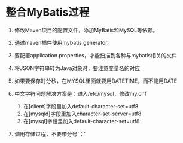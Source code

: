 # 整合MyBatis过程

1. 修改Maven项目的配置文件，添加MyBatis和MySQL等依赖。

2. 通过maven插件使用mybatis generator。

3. 要配置application.properties，才能扫描到各种与mybatis相关的文件

4. 将JSON字符串转为Java对象时，要注意变量名的对应

5. 如果要保存时分秒，在MYSQL里面就要用DATETIME，而不能用DATE

6. 中文字符问题解决方案是：进入/etc/mysql，修改my.cnf
    1. 在[client]字段里加入default-character-set=utf8
    2. 在[mysqld]字段里加入character-set-server=utf8
    3. 在[mysql]字段里加入default-character-set=utf8

7. 调用存储过程，不要带分号‘；’